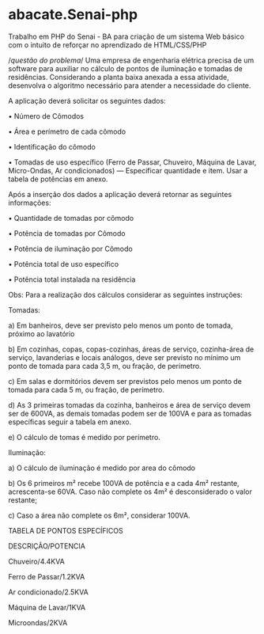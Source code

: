 # abacate.Senai-php
Trabalho em PHP do Senai - BA para criação de um sistema Web básico com o intuito de reforçar no aprendizado de HTML/CSS/PHP

/*questão do problema*/
Uma empresa de engenharia elétrica precisa de um software para auxiliar no cálculo de pontos de iluminação e tomadas de residências. Considerando a planta baixa anexada a essa atividade, desenvolva o algoritmo necessário para atender a necessidade do cliente.

A aplicação deverá solicitar os seguintes dados:

• Número de Cômodos

• Área e perímetro de cada cômodo

• Identificação do cômodo

• Tomadas de uso específico (Ferro de Passar, Chuveiro, Máquina de Lavar, Micro-Ondas, Ar condicionados) — Especificar quantidade e item. Usar a tabela de potências em anexo.

Após a inserção dos dados a aplicação deverá retornar as seguintes informações:

• Quantidade de tomadas por cômodo

• Potência de tomadas por Cômodo

• Potência de iluminação por Cômodo

• Potência total de uso específico

• Potência total instalada na residência

Obs: Para a realização dos cálculos considerar as seguintes instruções:

Tomadas:

a) Em banheiros, deve ser previsto pelo menos um ponto de tomada, próximo ao lavatório

b) Em cozinhas, copas, copas-cozinhas, áreas de serviço, cozinha-área de serviço, lavanderias e locais análogos, deve ser previsto no mínimo um ponto de tomada para cada 3,5 m, ou fração, de perímetro.

c) Em salas e dormitórios devem ser previstos pelo menos um ponto de tomada para cada 5 m, ou fração, de perímetro.

d) As 3 primeiras tomadas da cozinha, banheiros e área de serviço devem ser de 600VA, as demais tomadas podem ser de 100VA e para as tomadas específicas seguir a tabela em anexo.

e) O cálculo de tomas é medido por perímetro.

Iluminação:

a) O cálculo de iluminação é medido por area do cômodo

b) Os 6 primeiros m² recebe 100VA de potência e a cada 4m² restante, acrescenta-se 60VA. Caso não complete os 4m² é desconsiderado o valor restante;

c) Caso a área não complete os 6m², considerar 100VA.

TABELA DE PONTOS ESPECÍFICOS

DESCRIÇÃO/POTENCIA

Chuveiro/4.4KVA

Ferro de Passar/1.2KVA

Ar condicionado/2.5KVA

Máquina de Lavar/1KVA

Microondas/2KVA
